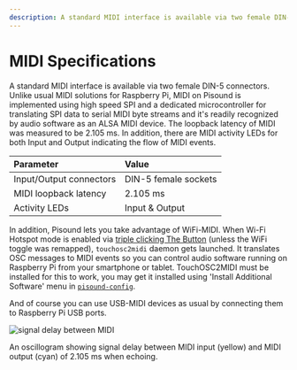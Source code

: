 ```yaml
---
description: A standard MIDI interface is available via two female DIN-5 connectors. MIDI is implemented using high speed SPI which is translated to serial MIDI byte stream through a dedicated microcontroller.
---
```


# MIDI Specifications

A standard MIDI interface is available via two female DIN-5 connectors. Unlike usual MIDI solutions for Raspberry Pi, MIDI on Pisound is implemented using high speed SPI and a dedicated microcontroller for translating SPI data to serial MIDI byte streams and it's readily recognized by audio software as an ALSA MIDI device. The loopback latency of MIDI was measured to be 2.105 ms. In addition, there are MIDI activity LEDs for both Input and Output indicating the flow of MIDI events.

**Parameter**|**Value**
:-----|:-----
Input/Output connectors|DIN-5 female sockets
MIDI loopback latency|2.105 ms
Activity LEDs|Input & Output


In addition, Pisound lets you take advantage of WiFi-MIDI. When Wi-Fi Hotspot mode is enabled via [triple clicking The Button](the-button.md#toggle_wifi_hotspotsh-toggle-wifi-hotspot-mode) (unless the WiFi toggle was remapped), `touchosc2midi` daemon gets launched. It translates OSC messages to MIDI events so you can control audio software running on Raspberry Pi from your smartphone or tablet.
TouchOSC2MIDI must be installed for this to work, you may get it installed using 'Install Additional Software' menu in [`pisound-config`](pisound-config.md).

And of course you can use USB-MIDI devices as usual by connecting them to Raspberry Pi USB ports.

![signal delay between MIDI](https://raw.githubusercontent.com/wiki/BlokasLabs/pisound-docs/images/midi_latency.png)

An oscillogram showing signal delay between MIDI input (yellow) and MIDI output (cyan) of 2.105 ms when echoing.

